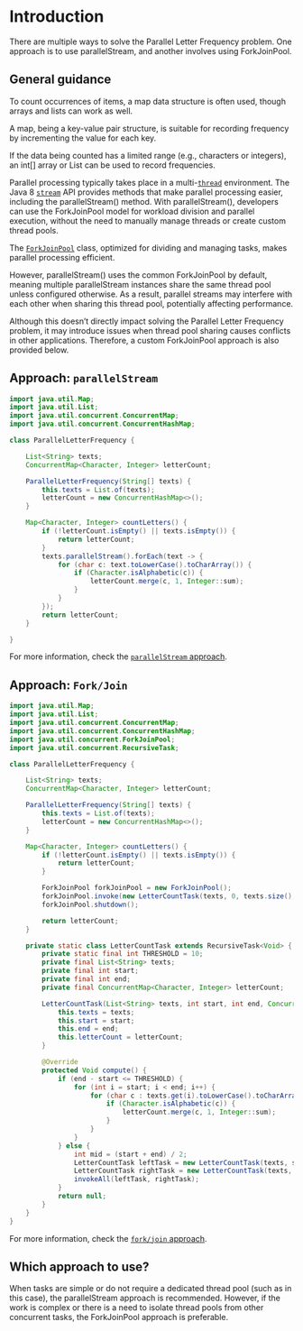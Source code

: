 # Introduction

There are multiple ways to solve the Parallel Letter Frequency problem.
One approach is to use parallelStream, and another involves using ForkJoinPool.

## General guidance

To count occurrences of items, a map data structure is often used, though arrays and lists can work as well.

A map, being a key-value pair structure, is suitable for recording frequency by incrementing the value for each key.

If the data being counted has a limited range (e.g., characters or integers), an int[] array or List<Integer> can be used to record frequencies.

Parallel processing typically takes place in a multi-[`thread`][thread] environment. The Java 8 [`stream`][stream] API provides methods that make parallel processing easier, including the parallelStream() method. With parallelStream(), developers can use the ForkJoinPool model for workload division and parallel execution, without the need to manually manage threads or create custom thread pools.

The [`ForkJoinPool`][ForkJoinPool] class, optimized for dividing and managing tasks, makes parallel processing efficient.

However, parallelStream() uses the common ForkJoinPool by default, meaning multiple parallelStream instances share the same thread pool unless configured otherwise. As a result, parallel streams may interfere with each other when sharing this thread pool, potentially affecting performance.

Although this doesn’t directly impact solving the Parallel Letter Frequency problem, it may introduce issues when thread pool sharing causes conflicts in other applications. Therefore, a custom ForkJoinPool approach is also provided below.

## Approach: `parallelStream`

```java
import java.util.Map;
import java.util.List;
import java.util.concurrent.ConcurrentMap;
import java.util.concurrent.ConcurrentHashMap;

class ParallelLetterFrequency {

    List<String> texts;
    ConcurrentMap<Character, Integer> letterCount;

    ParallelLetterFrequency(String[] texts) {
        this.texts = List.of(texts);
        letterCount = new ConcurrentHashMap<>();
    }

    Map<Character, Integer> countLetters() {
        if (!letterCount.isEmpty() || texts.isEmpty()) {
            return letterCount;
        }
        texts.parallelStream().forEach(text -> {
            for (char c: text.toLowerCase().toCharArray()) {
                if (Character.isAlphabetic(c)) {
                    letterCount.merge(c, 1, Integer::sum);
                }
            }
        });
        return letterCount;
    }

}
```

For more information, check the [`parallelStream` approach][approach-parallel-stream].

## Approach: `Fork/Join`

```java
import java.util.Map;
import java.util.List;
import java.util.concurrent.ConcurrentMap;
import java.util.concurrent.ConcurrentHashMap;
import java.util.concurrent.ForkJoinPool;
import java.util.concurrent.RecursiveTask;

class ParallelLetterFrequency {

    List<String> texts;
    ConcurrentMap<Character, Integer> letterCount;

    ParallelLetterFrequency(String[] texts) {
        this.texts = List.of(texts);
        letterCount = new ConcurrentHashMap<>();
    }

    Map<Character, Integer> countLetters() {
        if (!letterCount.isEmpty() || texts.isEmpty()) {
            return letterCount;
        }

        ForkJoinPool forkJoinPool = new ForkJoinPool(); 
        forkJoinPool.invoke(new LetterCountTask(texts, 0, texts.size(), letterCount));
        forkJoinPool.shutdown();

        return letterCount;
    }

    private static class LetterCountTask extends RecursiveTask<Void> {
        private static final int THRESHOLD = 10; 
        private final List<String> texts;
        private final int start;
        private final int end;
        private final ConcurrentMap<Character, Integer> letterCount;

        LetterCountTask(List<String> texts, int start, int end, ConcurrentMap<Character, Integer> letterCount) {
            this.texts = texts;
            this.start = start;
            this.end = end;
            this.letterCount = letterCount;
        }

        @Override
        protected Void compute() {
            if (end - start <= THRESHOLD) {
                for (int i = start; i < end; i++) {
                    for (char c : texts.get(i).toLowerCase().toCharArray()) {
                        if (Character.isAlphabetic(c)) {
                            letterCount.merge(c, 1, Integer::sum);
                        }
                    }
                }
            } else {
                int mid = (start + end) / 2;
                LetterCountTask leftTask = new LetterCountTask(texts, start, mid, letterCount);
                LetterCountTask rightTask = new LetterCountTask(texts, mid, end, letterCount);
                invokeAll(leftTask, rightTask); 
            }
            return null;
        }
    }
}

```

For more information, check the [`fork/join` approach][approach-fork-join].

## Which approach to use?

When tasks are simple or do not require a dedicated thread pool (such as in this case), the parallelStream approach is recommended.
However, if the work is complex or there is a need to isolate thread pools from other concurrent tasks, the ForkJoinPool approach is preferable.

[thread]: https://docs.oracle.com/javase/8/docs/api/java/lang/Thread.html
[stream]: https://docs.oracle.com/javase/8/docs/api/java/util/stream/package-summary.html
[ForkJoinPool]: https://docs.oracle.com/javase/8/docs/api/java/util/concurrent/ForkJoinPool.html
[approach-parallel-stream]:  https://exercism.org/tracks/java/exercises/parallel-letter-frequency/approaches/parallel-stream
[approach-fork-join]:  https://exercism.org/tracks/java/exercises/parallel-letter-frequency/approaches/fork-join
